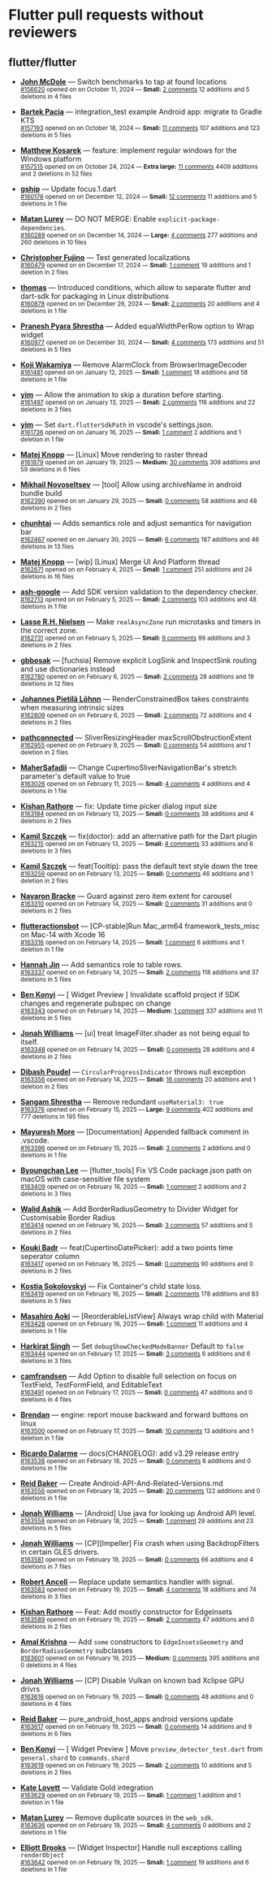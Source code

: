# Flutter pull requests without reviewers

## flutter/flutter

* **[John McDole](https://github.com/jtmcdole)** &mdash; Switch benchmarks to tap at found locations<br />
  <sub>[#156620](https://github.com/flutter/flutter/pull/156620) opened on on October 11, 2024 &mdash; **Small:** [2 comments](https://github.com/flutter/flutter/pull/156620) 12 additions and 5 deletions in 4 files</sub><br />

* **[Bartek Pacia](https://github.com/bartekpacia)** &mdash; integration_test example Android app: migrate to Gradle KTS<br />
  <sub>[#157193](https://github.com/flutter/flutter/pull/157193) opened on on October 18, 2024 &mdash; **Small:** [11 comments](https://github.com/flutter/flutter/pull/157193) 107 additions and 123 deletions in 5 files</sub><br />

* **[Matthew Kosarek](https://github.com/mattkae)** &mdash; feature: implement regular windows for the Windows platform<br />
  <sub>[#157515](https://github.com/flutter/flutter/pull/157515) opened on on October 24, 2024 &mdash; **Extra large:** [11 comments](https://github.com/flutter/flutter/pull/157515) 4409 additions and 2 deletions in 52 files</sub><br />

* **[gship](https://github.com/gship)** &mdash; Update focus.1.dart<br />
  <sub>[#160176](https://github.com/flutter/flutter/pull/160176) opened on on December 12, 2024 &mdash; **Small:** [12 comments](https://github.com/flutter/flutter/pull/160176) 11 additions and 5 deletions in 1 file</sub><br />

* **[Matan Lurey](https://github.com/matanlurey)** &mdash; DO NOT MERGE: Enable `explicit-package-dependencies`.<br />
  <sub>[#160289](https://github.com/flutter/flutter/pull/160289) opened on on December 14, 2024 &mdash; **Large:** [4 comments](https://github.com/flutter/flutter/pull/160289) 277 additions and 260 deletions in 10 files</sub><br />

* **[Christopher Fujino](https://github.com/christopherfujino)** &mdash; Test generated localizations<br />
  <sub>[#160479](https://github.com/flutter/flutter/pull/160479) opened on on December 17, 2024 &mdash; **Small:** [1 comment](https://github.com/flutter/flutter/pull/160479) 19 additions and 1 deletion in 2 files</sub><br />

* **[thomas](https://github.com/thomasrahimi)** &mdash; Introduced conditions, which allow to separate flutter and dart-sdk for packaging in Linux distributions<br />
  <sub>[#160878](https://github.com/flutter/flutter/pull/160878) opened on on December 26, 2024 &mdash; **Small:** [2 comments](https://github.com/flutter/flutter/pull/160878) 20 additions and 4 deletions in 1 file</sub><br />

* **[Pranesh Pyara Shrestha](https://github.com/praneshp1org)** &mdash; Added equalWidthPerRow option to Wrap widget<br />
  <sub>[#160977](https://github.com/flutter/flutter/pull/160977) opened on on December 30, 2024 &mdash; **Small:** [4 comments](https://github.com/flutter/flutter/pull/160977) 173 additions and 51 deletions in 5 files</sub><br />

* **[Koji Wakamiya](https://github.com/koji-1009)** &mdash; Remove AlarmClock from BrowserImageDecoder<br />
  <sub>[#161481](https://github.com/flutter/flutter/pull/161481) opened on on January 12, 2025 &mdash; **Small:** [1 comment](https://github.com/flutter/flutter/pull/161481) 18 additions and 58 deletions in 1 file</sub><br />

* **[yim](https://github.com/yiiim)** &mdash; Allow the animation to skip a duration before starting.<br />
  <sub>[#161497](https://github.com/flutter/flutter/pull/161497) opened on on January 13, 2025 &mdash; **Small:** [2 comments](https://github.com/flutter/flutter/pull/161497) 116 additions and 22 deletions in 3 files</sub><br />

* **[yim](https://github.com/yiiim)** &mdash; Set `dart.flutterSdkPath` in vscode's settings.json.<br />
  <sub>[#161736](https://github.com/flutter/flutter/pull/161736) opened on on January 16, 2025 &mdash; **Small:** [1 comment](https://github.com/flutter/flutter/pull/161736) 2 additions and 1 deletion in 1 file</sub><br />

* **[Matej Knopp](https://github.com/knopp)** &mdash; [Linux] Move rendering to raster thread<br />
  <sub>[#161879](https://github.com/flutter/flutter/pull/161879) opened on on January 19, 2025 &mdash; **Medium:** [30 comments](https://github.com/flutter/flutter/pull/161879) 309 additions and 59 deletions in 6 files</sub><br />

* **[Mikhail Novoseltsev](https://github.com/Sameri11)** &mdash; [tool] Allow using archiveName in android bundle build<br />
  <sub>[#162390](https://github.com/flutter/flutter/pull/162390) opened on on January 29, 2025 &mdash; **Small:** [0 comments](https://github.com/flutter/flutter/pull/162390) 58 additions and 48 deletions in 2 files</sub><br />

* **[chunhtai](https://github.com/chunhtai)** &mdash; Adds semantics role and adjust semantics for navigation bar<br />
  <sub>[#162467](https://github.com/flutter/flutter/pull/162467) opened on on January 30, 2025 &mdash; **Small:** [6 comments](https://github.com/flutter/flutter/pull/162467) 187 additions and 46 deletions in 13 files</sub><br />

* **[Matej Knopp](https://github.com/knopp)** &mdash; [wip] [Linux] Merge UI And Platform thread<br />
  <sub>[#162671](https://github.com/flutter/flutter/pull/162671) opened on on February 4, 2025 &mdash; **Small:** [1 comment](https://github.com/flutter/flutter/pull/162671) 251 additions and 24 deletions in 16 files</sub><br />

* **[ash-google](https://github.com/ash-google)** &mdash; Add SDK version validation to the dependency checker.<br />
  <sub>[#162713](https://github.com/flutter/flutter/pull/162713) opened on on February 5, 2025 &mdash; **Small:** [2 comments](https://github.com/flutter/flutter/pull/162713) 103 additions and 48 deletions in 1 file</sub><br />

* **[Lasse R.H. Nielsen](https://github.com/lrhn)** &mdash; Make `realAsyncZone` run microtasks and timers in the correct zone.<br />
  <sub>[#162731](https://github.com/flutter/flutter/pull/162731) opened on on February 5, 2025 &mdash; **Small:** [9 comments](https://github.com/flutter/flutter/pull/162731) 99 additions and 3 deletions in 2 files</sub><br />

* **[gbbosak](https://github.com/gbbosak)** &mdash; [fuchsia] Remove explicit LogSink and InspectSink routing and use dictionaries instead<br />
  <sub>[#162780](https://github.com/flutter/flutter/pull/162780) opened on on February 6, 2025 &mdash; **Small:** [2 comments](https://github.com/flutter/flutter/pull/162780) 28 additions and 19 deletions in 12 files</sub><br />

* **[Johannes Pietilä Löhnn](https://github.com/lohnn)** &mdash; RenderConstrainedBox takes constraints when measuring intrinsic sizes<br />
  <sub>[#162809](https://github.com/flutter/flutter/pull/162809) opened on on February 6, 2025 &mdash; **Small:** [2 comments](https://github.com/flutter/flutter/pull/162809) 72 additions and 4 deletions in 2 files</sub><br />

* **[pathconnected](https://github.com/pathconnected)** &mdash; SliverResizingHeader maxScrollObstructionExtent<br />
  <sub>[#162955](https://github.com/flutter/flutter/pull/162955) opened on on February 9, 2025 &mdash; **Small:** [0 comments](https://github.com/flutter/flutter/pull/162955) 54 additions and 1 deletion in 2 files</sub><br />

* **[MaherSafadii](https://github.com/MaherSafadii)** &mdash; Change CupertinoSliverNavigationBar's stretch parameter's default value to true<br />
  <sub>[#163026](https://github.com/flutter/flutter/pull/163026) opened on on February 11, 2025 &mdash; **Small:** [4 comments](https://github.com/flutter/flutter/pull/163026) 4 additions and 4 deletions in 1 file</sub><br />

* **[Kishan Rathore](https://github.com/rkishan516)** &mdash; fix: Update time picker dialog input size<br />
  <sub>[#163184](https://github.com/flutter/flutter/pull/163184) opened on on February 13, 2025 &mdash; **Small:** [0 comments](https://github.com/flutter/flutter/pull/163184) 38 additions and 4 deletions in 2 files</sub><br />

* **[Kamil Szczęk](https://github.com/kszczek)** &mdash; fix(doctor): add an alternative path for the Dart plugin<br />
  <sub>[#163215](https://github.com/flutter/flutter/pull/163215) opened on on February 13, 2025 &mdash; **Small:** [4 comments](https://github.com/flutter/flutter/pull/163215) 33 additions and 6 deletions in 3 files</sub><br />

* **[Kamil Szczęk](https://github.com/kszczek)** &mdash; feat(Tooltip): pass the default text style down the tree<br />
  <sub>[#163259](https://github.com/flutter/flutter/pull/163259) opened on on February 13, 2025 &mdash; **Small:** [0 comments](https://github.com/flutter/flutter/pull/163259) 46 additions and 1 deletion in 2 files</sub><br />

* **[Navaron Bracke](https://github.com/navaronbracke)** &mdash; Guard against zero item extent for carousel<br />
  <sub>[#163310](https://github.com/flutter/flutter/pull/163310) opened on on February 14, 2025 &mdash; **Small:** [0 comments](https://github.com/flutter/flutter/pull/163310) 31 additions and 0 deletions in 2 files</sub><br />

* **[flutteractionsbot](https://github.com/flutteractionsbot)** &mdash; [CP-stable]Run Mac_arm64 framework_tests_misc on Mac-14 with Xcode 16<br />
  <sub>[#163316](https://github.com/flutter/flutter/pull/163316) opened on on February 14, 2025 &mdash; **Small:** [1 comment](https://github.com/flutter/flutter/pull/163316) 6 additions and 1 deletion in 1 file</sub><br />

* **[Hannah Jin](https://github.com/hannah-hyj)** &mdash; Add semantics role to table rows.<br />
  <sub>[#163337](https://github.com/flutter/flutter/pull/163337) opened on on February 14, 2025 &mdash; **Small:** [2 comments](https://github.com/flutter/flutter/pull/163337) 118 additions and 37 deletions in 5 files</sub><br />

* **[Ben Konyi](https://github.com/bkonyi)** &mdash; [ Widget Preview ] Invalidate scaffold project if SDK changes and regenerate pubspec on change<br />
  <sub>[#163343](https://github.com/flutter/flutter/pull/163343) opened on on February 14, 2025 &mdash; **Medium:** [1 comment](https://github.com/flutter/flutter/pull/163343) 337 additions and 11 deletions in 5 files</sub><br />

* **[Jonah Williams](https://github.com/jonahwilliams)** &mdash; [ui] treat ImageFilter.shader as not being equal to itself.<br />
  <sub>[#163348](https://github.com/flutter/flutter/pull/163348) opened on on February 14, 2025 &mdash; **Small:** [0 comments](https://github.com/flutter/flutter/pull/163348) 28 additions and 4 deletions in 2 files</sub><br />

* **[Dibash Poudel](https://github.com/dbspoudel)** &mdash; `CircularProgressIndicator` throws null exception<br />
  <sub>[#163356](https://github.com/flutter/flutter/pull/163356) opened on on February 14, 2025 &mdash; **Small:** [16 comments](https://github.com/flutter/flutter/pull/163356) 20 additions and 1 deletion in 2 files</sub><br />

* **[Sangam Shrestha](https://github.com/2shrestha22)** &mdash; Remove redundant `useMaterial3: true`<br />
  <sub>[#163376](https://github.com/flutter/flutter/pull/163376) opened on on February 15, 2025 &mdash; **Large:** [9 comments](https://github.com/flutter/flutter/pull/163376) 402 additions and 777 deletions in 195 files</sub><br />

* **[Mayuresh More](https://github.com/MayureshMore)** &mdash; [Documentation] Appended fallback comment in .vscode.<br />
  <sub>[#163396](https://github.com/flutter/flutter/pull/163396) opened on on February 15, 2025 &mdash; **Small:** [3 comments](https://github.com/flutter/flutter/pull/163396) 2 additions and 0 deletions in 1 file</sub><br />

* **[Byoungchan Lee](https://github.com/bc-lee)** &mdash; [flutter_tools] Fix VS Code package.json path on macOS with case-sensitive file system<br />
  <sub>[#163409](https://github.com/flutter/flutter/pull/163409) opened on on February 16, 2025 &mdash; **Small:** [1 comment](https://github.com/flutter/flutter/pull/163409) 2 additions and 2 deletions in 3 files</sub><br />

* **[Walid Ashik](https://github.com/walid-ashik)** &mdash; Add BorderRadiusGeometry to Divider Widget for Customisable Border Radius<br />
  <sub>[#163414](https://github.com/flutter/flutter/pull/163414) opened on on February 16, 2025 &mdash; **Small:** [3 comments](https://github.com/flutter/flutter/pull/163414) 57 additions and 5 deletions in 2 files</sub><br />

* **[Kouki Badr](https://github.com/koukibadr)** &mdash; feat(CupertinoDatePicker): add a two points time seperator column<br />
  <sub>[#163417](https://github.com/flutter/flutter/pull/163417) opened on on February 16, 2025 &mdash; **Small:** [0 comments](https://github.com/flutter/flutter/pull/163417) 90 additions and 0 deletions in 2 files</sub><br />

* **[Kostia Sokolovskyi](https://github.com/ksokolovskyi)** &mdash; Fix Container's child state loss.<br />
  <sub>[#163419](https://github.com/flutter/flutter/pull/163419) opened on on February 16, 2025 &mdash; **Small:** [2 comments](https://github.com/flutter/flutter/pull/163419) 178 additions and 83 deletions in 5 files</sub><br />

* **[Masahiro Aoki](https://github.com/mafreud)** &mdash; [ReorderableListView] Always wrap child with Material<br />
  <sub>[#163428](https://github.com/flutter/flutter/pull/163428) opened on on February 16, 2025 &mdash; **Small:** [1 comment](https://github.com/flutter/flutter/pull/163428) 11 additions and 4 deletions in 1 file</sub><br />

* **[Harkirat Singh](https://github.com/0xharkirat)** &mdash; Set `debugShowCheckedModeBanner` Default to `false` <br />
  <sub>[#163444](https://github.com/flutter/flutter/pull/163444) opened on on February 17, 2025 &mdash; **Small:** [3 comments](https://github.com/flutter/flutter/pull/163444) 6 additions and 6 deletions in 3 files</sub><br />

* **[camfrandsen](https://github.com/camfrandsen)** &mdash; Add Option to disable full selection on focus on TextField, TestFormField, and EditableText<br />
  <sub>[#163491](https://github.com/flutter/flutter/pull/163491) opened on on February 17, 2025 &mdash; **Small:** [0 comments](https://github.com/flutter/flutter/pull/163491) 47 additions and 0 deletions in 4 files</sub><br />

* **[Brendan](https://github.com/2bndy5)** &mdash; engine: report mouse backward and forward buttons on linux<br />
  <sub>[#163500](https://github.com/flutter/flutter/pull/163500) opened on on February 17, 2025 &mdash; **Small:** [10 comments](https://github.com/flutter/flutter/pull/163500) 13 additions and 1 deletion in 1 file</sub><br />

* **[Ricardo Dalarme](https://github.com/ricardodalarme)** &mdash; docs(CHANGELOG): add v3.29 release entry<br />
  <sub>[#163538](https://github.com/flutter/flutter/pull/163538) opened on on February 18, 2025 &mdash; **Small:** [0 comments](https://github.com/flutter/flutter/pull/163538) 6 additions and 0 deletions in 1 file</sub><br />

* **[Reid Baker](https://github.com/reidbaker)** &mdash; Create Android-API-And-Related-Versions.md<br />
  <sub>[#163556](https://github.com/flutter/flutter/pull/163556) opened on on February 18, 2025 &mdash; **Small:** [20 comments](https://github.com/flutter/flutter/pull/163556) 122 additions and 0 deletions in 1 file</sub><br />

* **[Jonah Williams](https://github.com/jonahwilliams)** &mdash; [Android] Use java for looking up Android API level.<br />
  <sub>[#163558](https://github.com/flutter/flutter/pull/163558) opened on on February 18, 2025 &mdash; **Small:** [1 comment](https://github.com/flutter/flutter/pull/163558) 29 additions and 23 deletions in 5 files</sub><br />

* **[Jonah Williams](https://github.com/jonahwilliams)** &mdash; [CP][Impeller] Fix crash when using BackdropFilters in certain GLES drivers.<br />
  <sub>[#163581](https://github.com/flutter/flutter/pull/163581) opened on on February 19, 2025 &mdash; **Small:** [0 comments](https://github.com/flutter/flutter/pull/163581) 66 additions and 4 deletions in 7 files</sub><br />

* **[Robert Ancell](https://github.com/robert-ancell)** &mdash; Replace update semantics handler with signal.<br />
  <sub>[#163583](https://github.com/flutter/flutter/pull/163583) opened on on February 19, 2025 &mdash; **Small:** [4 comments](https://github.com/flutter/flutter/pull/163583) 18 additions and 74 deletions in 3 files</sub><br />

* **[Kishan Rathore](https://github.com/rkishan516)** &mdash; Feat: Add mostly constructor for EdgeInsets<br />
  <sub>[#163589](https://github.com/flutter/flutter/pull/163589) opened on on February 19, 2025 &mdash; **Small:** [2 comments](https://github.com/flutter/flutter/pull/163589) 47 additions and 0 deletions in 2 files</sub><br />

* **[Amal Krishna](https://github.com/amal-stack)** &mdash; Add `some` constructors to `EdgeInsetsGeometry` and `BorderRadiusGeometry` subclasses <br />
  <sub>[#163601](https://github.com/flutter/flutter/pull/163601) opened on on February 19, 2025 &mdash; **Medium:** [0 comments](https://github.com/flutter/flutter/pull/163601) 395 additions and 0 deletions in 4 files</sub><br />

* **[Jonah Williams](https://github.com/jonahwilliams)** &mdash; [CP] Disable Vulkan on known bad Xclipse GPU drivrs<br />
  <sub>[#163616](https://github.com/flutter/flutter/pull/163616) opened on on February 19, 2025 &mdash; **Small:** [0 comments](https://github.com/flutter/flutter/pull/163616) 48 additions and 0 deletions in 4 files</sub><br />

* **[Reid Baker](https://github.com/reidbaker)** &mdash; pure_android_host_apps android versions update<br />
  <sub>[#163617](https://github.com/flutter/flutter/pull/163617) opened on on February 19, 2025 &mdash; **Small:** [0 comments](https://github.com/flutter/flutter/pull/163617) 14 additions and 9 deletions in 6 files</sub><br />

* **[Ben Konyi](https://github.com/bkonyi)** &mdash; [ Widget Preview ] Move `preview_detector_test.dart` from `general.shard` to `commands.shard`<br />
  <sub>[#163619](https://github.com/flutter/flutter/pull/163619) opened on on February 19, 2025 &mdash; **Small:** [2 comments](https://github.com/flutter/flutter/pull/163619) 10 additions and 5 deletions in 2 files</sub><br />

* **[Kate Lovett](https://github.com/Piinks)** &mdash; Validate Gold integration<br />
  <sub>[#163629](https://github.com/flutter/flutter/pull/163629) opened on on February 19, 2025 &mdash; **Small:** [1 comment](https://github.com/flutter/flutter/pull/163629) 1 addition and 1 deletion in 1 file</sub><br />

* **[Matan Lurey](https://github.com/matanlurey)** &mdash; Remove duplicate sources in the `web_sdk`.<br />
  <sub>[#163636](https://github.com/flutter/flutter/pull/163636) opened on on February 19, 2025 &mdash; **Small:** [4 comments](https://github.com/flutter/flutter/pull/163636) 0 additions and 2 deletions in 1 file</sub><br />

* **[Elliott Brooks](https://github.com/elliette)** &mdash; [Widget Inspector] Handle null exceptions calling `renderObject`<br />
  <sub>[#163642](https://github.com/flutter/flutter/pull/163642) opened on on February 19, 2025 &mdash; **Small:** [1 comment](https://github.com/flutter/flutter/pull/163642) 19 additions and 6 deletions in 1 file</sub><br />


